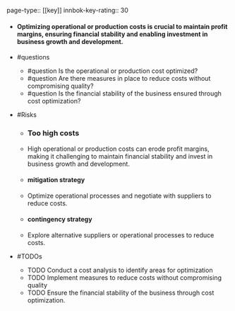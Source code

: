 page-type:: [[key]]
innbok-key-rating:: 30
- #### Optimizing operational or production costs is crucial to maintain profit margins, ensuring financial stability and enabling investment in business growth and development.
- #questions
  - #question Is the operational or production cost optimized?
  - #question Are there measures in place to reduce costs without compromising quality?
  - #question Is the financial stability of the business ensured through cost optimization?
- #Risks

  - ### Too high costs
  - High operational or production costs can erode profit margins, making it challenging to maintain financial stability and invest in business growth and development.
  - #### mitigation strategy
  - Optimize operational processes and negotiate with suppliers to reduce costs.
  - #### contingency strategy
  - Explore alternative suppliers or operational processes to reduce costs.
- #TODOs
  - TODO Conduct a cost analysis to identify areas for optimization
  - TODO  Implement measures to reduce costs without compromising quality
  - TODO  Ensure the financial stability of the business through cost optimization.



